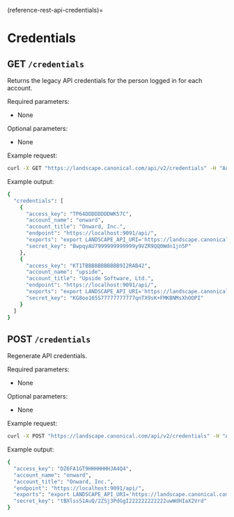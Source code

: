(reference-rest-api-credentials)=
# Credentials

## GET `/credentials`

Returns the legacy API credentials for the person logged in for each account.

Required parameters:

- None

Optional parameters:

- None

Example request:
```bash
curl -X GET "https://landscape.canonical.com/api/v2/credentials" -H "Authorization: Bearer $JWT"
```

Example output:
```bash
{
  "credentials": [
    {
      "access_key": "TP64DDDDDDDDWK57C",
      "account_name": "onward",
      "account_title": "Onward, Inc.",
      "endpoint": "https://localhost:9091/api/",
      "exports": "export LANDSCAPE_API_URI='https://landscape.canonical.com/api/'\nexport LANDSCAPE_API_KEY='TP64MXXXXXXXXDWK57C'\nexport LANDSCAPE_API_SECRET='BwpqyAU9999999999999999VZR9QQ0Wdn1jn5P'",
      "secret_key": "BwpqyAU7999999999999y9VZR9QQ0Wdn1jn5P"
    },
    {
      "access_key": "KT1TBBBBBBBBBBB9I2RAB42",
      "account_name": "upside",
      "account_title": "Upside Software, Ltd.",
      "endpoint": "https://localhost:9091/api/",
      "exports": "export LANDSCAPE_API_URI='https://landscape.canonical.com/api/'\nexport LANDSCAPE_API_KEY='KT1TZ5N1NNNNNNN42'\nexport LANDSCAPE_API_SECRET='KG8oo77777777zdhTJqnTX9sK+FMKBNMsXhOOPI'",
      "secret_key": "KG8oo165S77777777777qnTX9sK+FMKBNMsXhOOPI"
    }
  ]
}

```

## POST `/credentials`

Regenerate API credentials.

Required parameters:

- None

Optional parameters:

- None

Example request:
```bash
curl -X POST "https://landscape.canonical.com/api/v2/credentials" -H "Authorization: Bearer $JWT" -d '{"account": "onward"}'
```

Example output:
```bash
{
  "access_key": "DZ6FA1GT9HHHHHHHJA4Q4",
  "account_name": "onward",
  "account_title": "Onward, Inc.",
  "endpoint": "https://localhost:9091/api/",
  "exports": "export LANDSCAPE_API_URI='https://landscape.canonical.com/api/'\nexport LANDSCAPE_API_KEY='DZ6FA1GTTTTTTTTTNYJA4Q4'\nexport LANDSCAPE_API_SECRET='tBXlssS1AuQ/2ZSj3P22222222222222WdHIaX2Vrd'",
  "secret_key": "tBXlssS1AuQ/2ZSj3PdGgI222222222222uwWdHIaX2Vrd"
}

```

